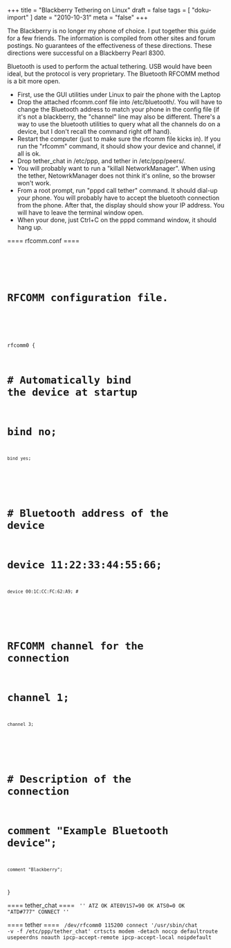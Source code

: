 +++
title = "Blackberry Tethering on Linux"
draft = false
tags = [
    "doku-import"
]
date = "2010-10-31"
meta = "false"
+++

The Blackberry is no longer my phone of choice.  I put together this guide for a few friends.  The information is compiled from other sites and forum postings.  No guarantees of the effectiveness of these directions.  These directions were successful on a Blackberry Pearl 8300.

Bluetooth is used to perform the actual tethering.  USB would have been ideal, but the protocol is very proprietary.  The Bluetooth RFCOMM method is a bit more open.

  - First, use the GUI utilities under Linux to pair the phone with the Laptop
  - Drop the attached rfcomm.conf file into /etc/bluetooth/.  You will have to change the Bluetooth address to match your phone in the config file (if it's not a blackberry, the "channel" line may also be different.  There's a way to use the bluetooth utilities to query what all the channels do on a device, but I don't recall the command right off hand).
  - Restart the computer (just to make sure the rfcomm file kicks in).  If you run the "rfcomm" command, it should show your device and channel, if all is ok.
  - Drop tether_chat in /etc/ppp, and tether in /etc/ppp/peers/.
  - You will probably want to run a "killall NetworkManager".  When using the tether, NetowrkManager does not think it's online, so the browser won't work.
  - From a root prompt, run "pppd call tether" command.  It should dial-up your phone.  You will probably have to accept the bluetooth connection from the phone.  After that, the display should show your IP address.  You will have to leave the terminal window open.
  - When your done, just Ctrl+C on the pppd command window, it should hang up.

==== rfcomm.conf ====
<code>
#
# RFCOMM configuration file.
#

rfcomm0 {
#	# Automatically bind the device at startup
#	bind no;
	bind yes;
#
#	# Bluetooth address of the device
#	device 11:22:33:44:55:66;
	device 00:1C:CC:FC:62:A9; #
#	
# RFCOMM channel for the connection
#	channel	1;
	channel	3;
#
#	# Description of the connection
#	comment "Example Bluetooth device";
	comment "Blackberry";
}
</code>

==== tether_chat ====
<code>
''
ATZ OK
ATE0V1S7=90
OK ATS0=0
OK "ATD#777"
CONNECT
''
</code>

==== tether ====
<code>
/dev/rfcomm0 115200
connect '/usr/sbin/chat -v -f /etc/ppp/tether_chat'
crtscts
modem -detach
noccp
defaultroute
usepeerdns
noauth
ipcp-accept-remote
ipcp-accept-local
noipdefault
</code>

